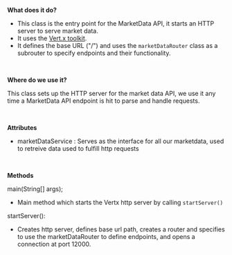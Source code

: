 **What does it do?**

* This class is the entry point for the MarketData API, it starts 
an HTTP server to serve market data. 
* It uses the [Vert.x toolkit](https://vertx.io/). 
* It defines the base URL ("/") and uses the `marketDataRouter` class as a subrouter to specify endpoints and their functionality.

<br>

**Where do we use it?**

This class sets up the HTTP server for the market data API, we use it any time a MarketData API endpoint is hit to parse and handle requests.

<br>

**Attributes**

* marketDataService : Serves as the interface for all our marketdata, used to retreive data used to fulfill http requests

<br>

**Methods**

main(String[] args);
* Main method which starts the Vertx http server by calling `startServer()`

startServer(): 
* Creates http server, defines base url path, creates a router and specifies to use the marketDataRouter to define endpoints, and opens a connection at port 12000.